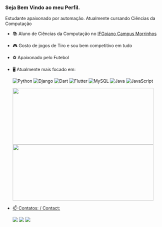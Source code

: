 ### Seja Bem Vindo ao meu Perfil.
Estudante apaixonado por automação. Atualmente cursando Ciências da Computação

- 📚 Aluno de Ciências da Computação no [IFGoiano Campus Morrinhos](https://www.ifgoiano.edu.br/home/index.php/morrinhos.html)
- 🎮 Gosto de jogos de Tiro e sou bem competitivo em tudo
- ⚽️ Apaixonado pelo Futebol
- 🖥️ Atualmente mais focado em:<br>
  
  ![Python](https://img.shields.io/badge/python-3670A0?style=for-the-badge&logo=python&logoColor=ffdd54)
  ![Django](https://img.shields.io/badge/django-%23092E20.svg?style=for-the-badge&logo=django&logoColor=white)
  ![Dart](https://img.shields.io/badge/dart-%230175C2.svg?style=for-the-badge&logo=dart&logoColor=white)
  ![Flutter](https://img.shields.io/badge/Flutter-%2302569B.svg?style=for-the-badge&logo=Flutter&logoColor=white)
  ![MySQL](https://img.shields.io/badge/mysql-%2300f.svg?style=for-the-badge&logo=mysql&logoColor=white)
  ![Java](https://img.shields.io/badge/java-%23ED8B00.svg?style=for-the-badge&logo=openjdk&logoColor=white)
  ![JavaScript](https://img.shields.io/badge/javascript-%23323330.svg?style=for-the-badge&logo=javascript&logoColor=%23F7DF1E)

    <div>
    <a href="https://github.com/ArthurRCastilho">
    <img height="180em" src="https://github-readme-stats.vercel.app/api/top-langs/?username=ArthurRCastilho&layout=compact&langs_count=7&theme=dracula" height="550" width="450"/>
    <img height="180em" src="https://github-readme-stats.vercel.app/api?username=ArthurRCastilho&show_icons=true&theme=dracula&include_all_commits=true&count_private=true" height="550" width="450" />
    </div>




- 📫 Contatos: / Contact: <br>
    <div>
    <a href="https://www.instagram.com/a_rodrigueszz/" target="_blank"><img src="https://img.shields.io/badge/-Instagram-%23E4405F?style=for-the-badge&logo=instagram&logoColor=white" target="_blank"></a>
    <a href = "mailto:arthurcas2022@gmail.com"><img src="https://img.shields.io/badge/Gmail-D14836?style=for-the-badge&logo=gmail&logoColor=white" target="_blank"></a>
    <a href="https://www.linkedin.com/in/arthur-rodrigues-a01b53258/" target="_blank"><img src="https://img.shields.io/badge/-LinkedIn-%230077B5?style=for-the-badge&logo=linkedin&logoColor=white" target="_blank"></a>
    </div>
<br>
